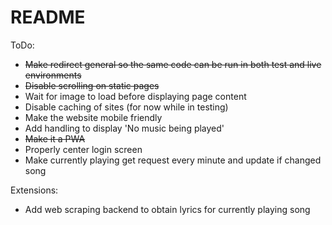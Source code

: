 # README

ToDo: 
- ~~Make redirect general so the same code can be run in both test and live environments~~
- ~~Disable scrolling on static pages~~
- Wait for image to load before displaying page content
- Disable caching of sites (for now while in testing)
- Make the website mobile friendly
- Add handling to display 'No music being played'
- ~~Make it a PWA~~
- Properly center login screen
- Make currently playing get request every minute and update if changed song

Extensions:
- Add web scraping backend to obtain lyrics for currently playing song
